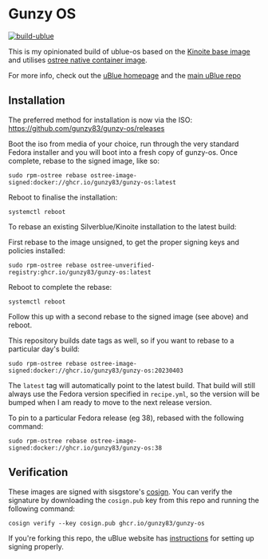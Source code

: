 # Gunzy OS

[![build-ublue](https://github.com/gunzy83/gunzy-os/actions/workflows/build.yml/badge.svg)](https://github.com/gunzy83/gunzy-os/actions/workflows/build.yml)

This is my opinionated build of ublue-os based on the [Kinoite base image](ghcr.io/ublue-os/kinoite-main) and utilises [ostree native container image](https://fedoraproject.org/wiki/Changes/OstreeNativeContainerStable).

For more info, check out the [uBlue homepage](https://universal-blue.org/) and the [main uBlue repo](https://github.com/ublue-os/main/)

## Installation

The preferred method for installation is now via the ISO: https://github.com/gunzy83/gunzy-os/releases

Boot the iso from media of your choice, run through the very standard Fedora installer and you will boot into a fresh copy of gunzy-os. Once complete, rebase to the signed image, like so:
```
sudo rpm-ostree rebase ostree-image-signed:docker://ghcr.io/gunzy83/gunzy-os:latest
```
Reboot to finalise the installation:
```
systemctl reboot
```
To rebase an existing Silverblue/Kinoite installation to the latest build:

First rebase to the image unsigned, to get the proper signing keys and policies installed:
```
sudo rpm-ostree rebase ostree-unverified-registry:ghcr.io/gunzy83/gunzy-os:latest
```
Reboot to complete the rebase:
```
systemctl reboot
```
Follow this up with a second rebase to the signed image (see above) and reboot.

This repository builds date tags as well, so if you want to rebase to a particular day's build:

```
sudo rpm-ostree rebase ostree-image-signed:docker://ghcr.io/gunzy83/gunzy-os:20230403
```

The `latest` tag will automatically point to the latest build. That build will still always use the Fedora version specified in `recipe.yml`, so the version will be bumped when I am ready to move to the next release version.

To pin to a particular Fedora release (eg 38), rebased with the following command:

```
sudo rpm-ostree rebase ostree-image-signed:docker://ghcr.io/gunzy83/gunzy-os:38
```

## Verification

These images are signed with sisgstore's [cosign](https://docs.sigstore.dev/cosign/overview/). You can verify the signature by downloading the `cosign.pub` key from this repo and running the following command:

```
cosign verify --key cosign.pub ghcr.io/gunzy83/gunzy-os
```

If you're forking this repo, the uBlue website has [instructions](https://ublue.it/making-your-own/) for setting up signing properly.
